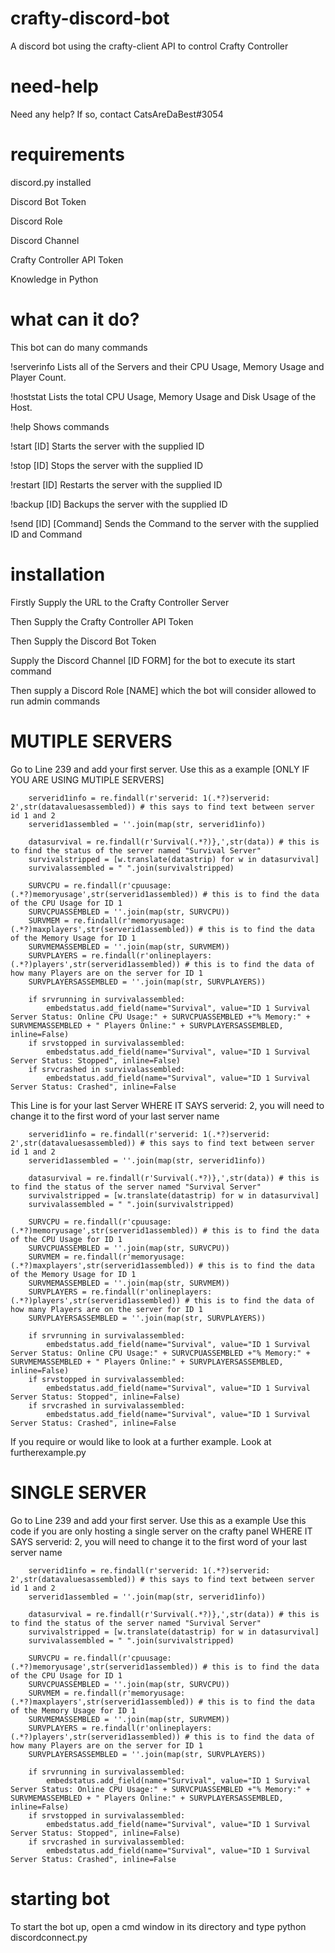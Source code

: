 # crafty-discord-bot
A discord bot using the crafty-client API to control Crafty Controller

# need-help
Need any help? If so, contact CatsAreDaBest#3054

# requirements
discord.py installed

Discord Bot Token

Discord Role

Discord Channel

Crafty Controller API Token

Knowledge in Python

# what can it do?
This bot can do many commands

!serverinfo
Lists all of the Servers and their CPU Usage, Memory Usage and Player Count.

!hoststat
Lists the total CPU Usage, Memory Usage and Disk Usage of the Host.

!help
Shows commands

!start [ID]
Starts the server with the supplied ID

!stop [ID]
Stops the server with the supplied ID

!restart [ID]
Restarts the server with the supplied ID

!backup [ID]
Backups the server with the supplied ID

!send [ID] [Command]
Sends the Command to the server with the supplied ID and Command

# installation
Firstly Supply the URL to the Crafty Controller Server

Then Supply the Crafty Controller API Token

Then Supply the Discord Bot Token

Supply the Discord Channel [ID FORM] for the bot to execute its start command

Then supply a Discord Role [NAME] which the bot will consider allowed to run admin commands

# MUTIPLE SERVERS
Go to Line 239 and add your first server. Use this as a example [ONLY IF YOU ARE USING MUTIPLE SERVERS]

        serverid1info = re.findall(r'serverid: 1(.*?)serverid: 2',str(datavaluesassembled)) # this says to find text between server id 1 and 2
        serverid1assembled = ''.join(map(str, serverid1info)) 

        datasurvival = re.findall(r'Survival(.*?)},',str(data)) # this is to find the status of the server named "Survival Server"
        survivalstripped = [w.translate(datastrip) for w in datasurvival]
        survivalassembled = " ".join(survivalstripped)

        SURVCPU = re.findall(r'cpuusage:(.*?)memoryusage',str(serverid1assembled)) # this is to find the data of the CPU Usage for ID 1
        SURVCPUASSEMBLED = ''.join(map(str, SURVCPU))
        SURVMEM = re.findall(r'memoryusage:(.*?)maxplayers',str(serverid1assembled)) # this is to find the data of the Memory Usage for ID 1
        SURVMEMASSEMBLED = ''.join(map(str, SURVMEM))
        SURVPLAYERS = re.findall(r'onlineplayers:(.*?)players',str(serverid1assembled)) # this is to find the data of how many Players are on the server for ID 1
        SURVPLAYERSASSEMBLED = ''.join(map(str, SURVPLAYERS))

        if srvrunning in survivalassembled:
            embedstatus.add_field(name="Survival", value="ID 1 Survival Server Status: Online CPU Usage:" + SURVCPUASSEMBLED +"% Memory:" + SURVMEMASSEMBLED + " Players Online:" + SURVPLAYERSASSEMBLED, inline=False)
        if srvstopped in survivalassembled:
            embedstatus.add_field(name="Survival", value="ID 1 Survival Server Status: Stopped", inline=False)
        if srvcrashed in survivalassembled:
            embedstatus.add_field(name="Survival", value="ID 1 Survival Server Status: Crashed", inline=False
            
This Line is for your last Server
                                                            WHERE IT SAYS serverid: 2, you will need to change it to the first word of your last server name
                                                            
        serverid1info = re.findall(r'serverid: 1(.*?)serverid: 2',str(datavaluesassembled)) # this says to find text between server id 1 and 2
        serverid1assembled = ''.join(map(str, serverid1info)) 

        datasurvival = re.findall(r'Survival(.*?)},',str(data)) # this is to find the status of the server named "Survival Server"
        survivalstripped = [w.translate(datastrip) for w in datasurvival]
        survivalassembled = " ".join(survivalstripped)

        SURVCPU = re.findall(r'cpuusage:(.*?)memoryusage',str(serverid1assembled)) # this is to find the data of the CPU Usage for ID 1
        SURVCPUASSEMBLED = ''.join(map(str, SURVCPU))
        SURVMEM = re.findall(r'memoryusage:(.*?)maxplayers',str(serverid1assembled)) # this is to find the data of the Memory Usage for ID 1
        SURVMEMASSEMBLED = ''.join(map(str, SURVMEM))
        SURVPLAYERS = re.findall(r'onlineplayers:(.*?)players',str(serverid1assembled)) # this is to find the data of how many Players are on the server for ID 1
        SURVPLAYERSASSEMBLED = ''.join(map(str, SURVPLAYERS))

        if srvrunning in survivalassembled:
            embedstatus.add_field(name="Survival", value="ID 1 Survival Server Status: Online CPU Usage:" + SURVCPUASSEMBLED +"% Memory:" + SURVMEMASSEMBLED + " Players Online:" + SURVPLAYERSASSEMBLED, inline=False)
        if srvstopped in survivalassembled:
            embedstatus.add_field(name="Survival", value="ID 1 Survival Server Status: Stopped", inline=False)
        if srvcrashed in survivalassembled:
            embedstatus.add_field(name="Survival", value="ID 1 Survival Server Status: Crashed", inline=False
            
If you require or would like to look at a further example. Look at furtherexample.py
            
# SINGLE SERVER
Go to Line 239 and add your first server. Use this as a example
Use this code if you are only hosting a single server on the crafty panel
                                                            WHERE IT SAYS serverid: 2, you will need to change it to the first word of your last server name
                                                            
        serverid1info = re.findall(r'serverid: 1(.*?)serverid: 2',str(datavaluesassembled)) # this says to find text between server id 1 and 2
        serverid1assembled = ''.join(map(str, serverid1info)) 

        datasurvival = re.findall(r'Survival(.*?)},',str(data)) # this is to find the status of the server named "Survival Server"
        survivalstripped = [w.translate(datastrip) for w in datasurvival]
        survivalassembled = " ".join(survivalstripped)

        SURVCPU = re.findall(r'cpuusage:(.*?)memoryusage',str(serverid1assembled)) # this is to find the data of the CPU Usage for ID 1
        SURVCPUASSEMBLED = ''.join(map(str, SURVCPU))
        SURVMEM = re.findall(r'memoryusage:(.*?)maxplayers',str(serverid1assembled)) # this is to find the data of the Memory Usage for ID 1
        SURVMEMASSEMBLED = ''.join(map(str, SURVMEM))
        SURVPLAYERS = re.findall(r'onlineplayers:(.*?)players',str(serverid1assembled)) # this is to find the data of how many Players are on the server for ID 1
        SURVPLAYERSASSEMBLED = ''.join(map(str, SURVPLAYERS))

        if srvrunning in survivalassembled:
            embedstatus.add_field(name="Survival", value="ID 1 Survival Server Status: Online CPU Usage:" + SURVCPUASSEMBLED +"% Memory:" + SURVMEMASSEMBLED + " Players Online:" + SURVPLAYERSASSEMBLED, inline=False)
        if srvstopped in survivalassembled:
            embedstatus.add_field(name="Survival", value="ID 1 Survival Server Status: Stopped", inline=False)
        if srvcrashed in survivalassembled:
            embedstatus.add_field(name="Survival", value="ID 1 Survival Server Status: Crashed", inline=False
            
# starting bot
To start the bot up, open a cmd window in its directory and type
        python discordconnect.py
